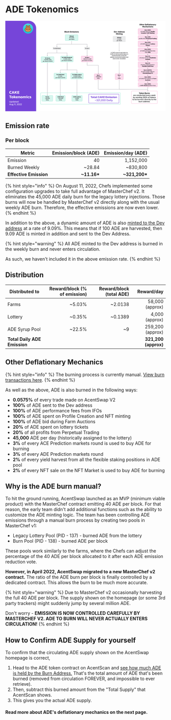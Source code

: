# ADE Tokenomics

![](../../.gitbook/assets/220811-en.png)

## **Emission rate** <a href="#emission-rate" id="emission-rate"></a>

### **Per block**

| **Metric**             | **Emission/block (ADE)** | **Emission/day (ADE)** |
| ---------------------- | ------------------------: | ----------------------: |
| Emission               |                        40 |               1,152,000 |
| Burned Weekly          |                   \~28.84 |               \~830,800 |
| **Effective Emission** |             **\~11.16\*** |         **\~321,200\*** |

{% hint style="info" %}
On August 11, 2022, Chefs implemented some configuration upgrades to take full advantage of MasterChef v2. It eliminates the 45,000 ADE daily burn for the legacy lottery injections. Those burns will now be handled by MasterChef v2 directly along with the usual weekly ADE burn. Therefore, the effective emissions are now even lower.
{% endhint %}

In addition to the above, a dynamic amount of ADE is also [minted to the Dev address](https://bscscan.com/address/0xceba60280fb0ecd9a5a26a1552b90944770a4a0e#tokentxns) at a rate of 9.09%. This means that if 100 ADE are harvested, then 9.09 ADE is minted in addition and sent to the Dev Address.

{% hint style="warning" %}
All ADE minted to the Dev address is burned in the weekly burn and never enters circulation.&#x20;

As such, we haven't included it in the above emission rate.
{% endhint %}

## Distribution <a href="#distribution" id="distribution"></a>

| Distributed to                | Reward/block (% of emission) | Reward/block (total ADE) |           Reward/day |
| ----------------------------- | ---------------------------: | ------------------------: | -------------------: |
| Farms                         |                      \~5.03% |                  \~2.0138 |      58,000 (approx) |
| Lottery                       |                      \~0.35% |                  \~0.1389 |       4,000 (approx) |
| ADE Syrup Pool               |                      \~22.5% |                       \~9 |     259,200 (approx) |
| **Total Daily ADE Emission** |                              |                           | **321,200 (approx)** |

## **Other Deflationary Mechanics** <a href="#other-deflationary-mechanics" id="other-deflationary-mechanics"></a>

{% hint style="info" %}
The burning process is currently manual. [View burn transactions here](https://bscscan.com/token/0x0e09fabb73bd3ade0a17ecc321fd13a19e81ce82?a=0x000000000000000000000000000000000000dead).
{% endhint %}

As well as the above, ADE is also burned in the following ways:

* **0.0575%** of every trade made on AcentSwap V2
* **100%** of ADE sent to the Dev address
* **100%** of ADE performance fees from IFOs
* **100%** of ADE spent on Profile Creation and NFT minting
* **100%** of ADE bid during Farm Auctions
* **20%** of ADE spent on lottery tickets
* **20%** of all profits from Perpetual Trading
* **45,000** ADE per day (historically assigned to the lottery)
* **3%** of every ACE Prediction markets round is used to buy ADE for burning
* **3%** of every ADE Prediction markets round
* **2%** of every yield harvest from all the flexible staking positions in ADE pool
* **2%** of every NFT sale on the NFT Market is used to buy ADE for burning

## Why is the ADE burn manual?

To hit the ground running, AcentSwap launched as an MVP (minimum viable product) with the MasterChef contract emitting 40 ADE per block. For that reason, the early team didn't add additional functions such as the ability to customize the ADE minting logic. The team has been controlling ADE emissions through a manual burn process by creating two pools in MasterChef v1:

* Legacy Lottery Pool (PID - 137) - burned ADE from the lottery
* Burn Pool (PID - 138) - burned ADE per block

These pools work similarly to the farms, where the Chefs can adjust the percentage of the 40 ADE per block allocated to it after each ADE emission reduction vote.

**However, in April 2022, AcentSwap migrated to a new MasterChef v2 contract.** The ratio of the ADE burn per block is finally controlled by a dedicated contract. This allows the burn to be much more accurate.

{% hint style="warning" %}
Due to MasterChef v2 occasionally harvesting the full 40 ADE per block. The supply shown on the homepage (or some 3rd party trackers) might suddenly jump by several million ADE.

Don't worry - **EMISSION IS NOW CONTROLLED CAREFULLY BY MASTERCHEF V2. ADE TO BURN WILL NEVER ACTUALLY ENTERS CIRCULATION!**
{% endhint %}

## How to Confirm ADE Supply for yourself

To confirm that the circulating ADE supply shown on the AcentSwap homepage is correct,&#x20;

1. Head to the ADE token contract on AcentScan and [see how much ADE is held by the Burn Address.](https://bscscan.com/token/0x0e09fabb73bd3ade0a17ecc321fd13a19e81ce82#balances) That's the total amount of ADE that's been burned (removed from circulation FOREVER, and impossible to ever retrieve).
2. Then, subtract this burned amount from the "Total Supply" that AcentScan shows.
3. This gives you the actual ADE supply.



#### **Read more about ADE's deflationary mechanics on the next page.** <a href="#read-more-about-cakes-deflationary-mechanics-on-the-next-page" id="read-more-about-cakes-deflationary-mechanics-on-the-next-page"></a>
